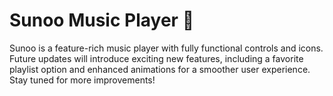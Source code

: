 # Sunoo Music Player 🎵

Sunoo is a feature-rich music player with fully functional controls and icons. Future updates will introduce exciting new features, including a favorite playlist option and enhanced animations for a smoother user experience. Stay tuned for more improvements!

